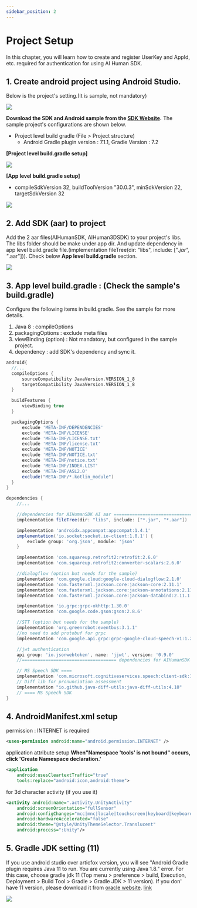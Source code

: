 ```yaml
---
sidebar_position: 2
---
```


# Project Setup

In this chapter, you will learn how to create and register UserKey and AppId, etc. required for authentication for using AI Human SDK.

## 1. Create android project using Android Studio.

Below is the project's setting.(It is sample, not mandatory)

<img src="/img/aihuman/android/screenshot_projectsetup_1.png"/>

**Download the SDK and Android sample from the [SDK Website](https://aitalk.deepbrainai.io).** The sample project's configurations are shown below.

- Project level build gradle (File > Project structure)
  -  Android Gradle plugin version : 7.1.1, Gradle Version : 7.2

**[Project level build.gradle setup]**

<img src="/img/aihuman/android/screenshot_projectsetup_2.png"/>

**[App level build.gradle setup]**
- compileSdkVersion 32, buildToolVersion "30.0.3", minSdkVersion 22, targetSdkVersion 32

<img src="/img/aihuman/android/screenshot_projectsetup_3.png"/>


## 2. Add SDK (aar) to project

Add the 2 aar files(AIHumanSDK, AIHuman3DSDK) to your project's libs. The libs folder should be make under app dir. And update dependency in app level build.gradle file.(implementation fileTree(dir: "libs", include: ["*.jar", "*.aar"])). Check below **App level build.gradle** section. 

<img src="/img/aihuman/android/screenshot_projectsetup_4.png"/>



## 3. App level build.gradle : (Check the sample's build.gradle)

Configure the following items in build.gradle. See the sample for more details.

1. Java 8  : compileOptions
2. packagingOptions : exclude meta files 
3. viewBinding (option) : Not mandatory, but configured in the sample project.
4. dependency :  add SDK's dependency and sync it. 

```groovy
android{
  //...
  compileOptions {
      sourceCompatibility JavaVersion.VERSION_1_8
      targetCompatibility JavaVersion.VERSION_1_8
  }

  buildFeatures {
      viewBinding true
  }

  packagingOptions {
      exclude 'META-INF/DEPENDENCIES'
      exclude 'META-INF/LICENSE'
      exclude 'META-INF/LICENSE.txt'
      exclude 'META-INF/license.txt'
      exclude 'META-INF/NOTICE'
      exclude 'META-INF/NOTICE.txt'
      exclude 'META-INF/notice.txt'
      exclude 'META-INF/INDEX.LIST'
      exclude 'META-INF/ASL2.0'
      exclude("META-INF/*.kotlin_module")
  }
}

dependencies {
	//...

 	//dependencies for AIHumanSDK AI aar ====================================
    implementation fileTree(dir: "libs", include: ["*.jar", "*.aar"])

    implementation 'androidx.appcompat:appcompat:1.4.1'
    implementation('io.socket:socket.io-client:1.0.1') {
        exclude group: 'org.json', module: 'json'
    }

    implementation 'com.squareup.retrofit2:retrofit:2.6.0'
    implementation 'com.squareup.retrofit2:converter-scalars:2.6.0'

    //dialogflow (option but needs for the sample)
    implementation 'com.google.cloud:google-cloud-dialogflow:2.1.0'
    implementation 'com.fasterxml.jackson.core:jackson-core:2.11.1'
    implementation 'com.fasterxml.jackson.core:jackson-annotations:2.11.1'
    implementation 'com.fasterxml.jackson.core:jackson-databind:2.11.1'

    implementation 'io.grpc:grpc-okhttp:1.30.0'
    implementation 'com.google.code.gson:gson:2.8.6'

    //STT (option but needs for the sample)
    implementation 'org.greenrobot:eventbus:3.1.1'
    //no need to add protobuf for grpc
    implementation 'com.google.api.grpc:grpc-google-cloud-speech-v1:1.23.0'

    //jwt authentication
    api group: 'io.jsonwebtoken', name: 'jjwt', version: '0.9.0'
    //==================================== dependencies for AIHumanSDK AI aar

    // MS Speech SDK ====
    implementation 'com.microsoft.cognitiveservices.speech:client-sdk:1.19.0'
    // Diff lib for pronunciation assessment
    implementation "io.github.java-diff-utils:java-diff-utils:4.10"
    // ==== MS Speech SDK
}
```



## 4. AndroidManifest.xml setup

permission : INTERNET is required

```xml
<uses-permission android:name="android.permission.INTERNET" />
```

application attribute setup 
    **When"Namespace 'tools' is not bound" occurs, click 'Create Namespace declaration.'**

```xml
<application
    android:usesCleartextTraffic="true"
    tools:replace="android:icon,android:theme">
```

for 3d character activity (if you use it)

```xml
<activity android:name=".activity.UnityActivity"
    android:screenOrientation="fullSensor"
    android:configChanges="mcc|mnc|locale|touchscreen|keyboard|keyboardHidden|navigation|orientation|screenLayout|uiMode|screenSize|smallestScreenSize|fontScale|layoutDirection|density"
    android:hardwareAccelerated="false"
    android:theme="@style/UnityThemeSelector.Translucent"
    android:process=":Unity"/>
```

## 5. Gradle JDK setting (11)

If you use android studio over articfox version, you will see "Android Gradle plugin requires Java 11 to run. You are currently using Java 1.8." error. For this case, choose gradle jdk 11 (Top menu > preference > build, Execution, Deployment > Build Tool > Gradle > Gradle JDK > 11 version). If you don' have 11 version, please download it from [oracle website](http://www.oracle.com). [link](https://www.oracle.com/java/technologies/javase/jdk11-archive-downloads.html)

<img src="/img/aihuman/android/screenshot_projectsetup_5.png"/>
